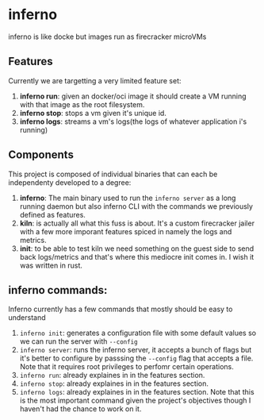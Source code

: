 # inferno
inferno is like docke but images run as firecracker microVMs
## Features
Currently we are targetting a very limited feature set:
1. **inferno run**: given an docker/oci image it should create a VM running with that image as the root filesystem.
2. **inferno stop**: stops a vm given it's unique id.
3. **inferno logs**: streams a vm's logs(the logs of whatever application i's running)

## Components
This project is composed of individual binaries that can each be independenty developed to a degree:
1. **inferno**: The main binary used to run the `inferno server` as a long running daemon but also inferno CLI with the commands we previously defined as features.
2. **kiln**: is actually all what this fuss is about. It's a custom firecracker jailer with a few more imporant features spiced in namely the logs and metrics.
3. **init**: to be able to test kiln we need something on the guest side to send back logs/metrics and that's where this mediocre init comes in. I wish it was written in rust.

## inferno commands:
Inferno currently has a few commands that mostly should be easy to understand

1. `inferno init`: generates a configuration file with some default values so we can run the server with `--config`
2. `inferno server`: runs the inferno server, it accepts a bunch of flags but it's better to configure by passsing the `--config` flag that accepts a file. Note that it requires root privileges to perfomr certain operations.
3. `inferno run`: already explaines in in the features section.
4. `inferno stop`: already explaines in in the features section.
5. `inferno logs`: already explaines in in the features section. Note that this is the most important command given the project's objectives though I haven't had the chance to work on it.
